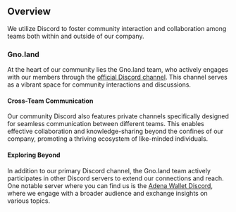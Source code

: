 ## Overview

We utilize Discord to foster community interaction and collaboration among teams both within and outside of our company.

### Gno.land

At the heart of our community lies the Gno.land team, who actively engages with our members through
the [official Discord channel](https://discord.gg/S8nKUqwkPn). This channel serves as a vibrant space for community
interactions and discussions.

#### Cross-Team Communication

Our community Discord also features private channels specifically designed for seamless communication between different
teams. This enables effective collaboration and knowledge-sharing beyond the confines of our company, promoting a
thriving ecosystem of like-minded individuals.

#### Exploring Beyond

In addition to our primary Discord channel, the Gno.land team actively participates in other Discord servers to extend
our connections and reach. One notable server where you can find us is
the [Adena Wallet Discord](https://discord.gg/XzJMXXfrS9), where we engage with a broader audience and exchange insights
on various topics.